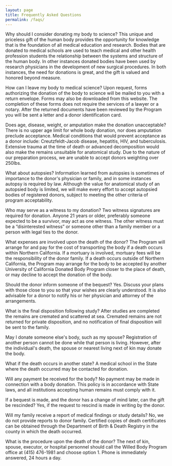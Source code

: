 ```yaml
---
layout: page
title: Frequently Asked Questions
permalink: /faqs/
---
```




Why should I consider donating my body to science?
This unique and priceless gift of the human body provides the opportunity for knowledge that is the foundation of all medical education and research. Bodies that are donated to medical schools are used to teach medical and other health profession students the relationship between the systems and structure of the human body. In other instances donated bodies have been used by research physicians in the development of new surgical procedures. In both instances, the need for donations is great, and the gift is valued and honored beyond measure.

How can I leave my body to medical science?
Upon request, forms authorizing the donation of the body to science will be mailed to you with a return envelope. Forms may also be downloaded from this website. The completion of these forms does not require the services of a lawyer or a notary. After the returned documents have been reviewed by the Program you will be sent a letter and a donor identification card.

Does age, disease, weight, or amputation make the donation unacceptable?
There is no upper age limit for whole body donation, nor does amputation preclude acceptance. Medical conditions that would prevent acceptance as a donor include: Creutzfeldt-Jacob disease, hepatitis, HIV, and tuberculosis. Extensive trauma at the time of death or advanced decomposition would also make the remains unsuitable for anatomical study. Due to the nature of our preparation process, we are unable to accept donors weighting over 250lbs.

What about autopsies?
Information learned from autopsies is sometimes of importance to the donor's physician or family, and in some instances autopsy is required by law. Although the value for anatomical study of an autopsied body is limited, we will make every effort to accept autopsied bodies of registered donors, subject to meeting the other criteria of program acceptability.

Who may serve as a witness to my donation?
Two witness signatures are required for donation. Anyone 21 years or older, preferably someone expected to be a survivor, may act as one witness. The other witness must be a “disinterested witness” or someone other than a family member or a person with legal ties to the donor.

What expenses are involved upon the death of the donor?
The Program will arrange for and pay for the cost of transporting the body if a death occurs within Northern California.  If a mortuary is involved, mortuary fees will be the responsibility of the donor family. If a death occurs outside of Northern California, the Program may arrange for the body to be accepted by another University of California Donated Body Program closer to the place of death, or may decline to accept the donation of the body.

Should the donor inform someone of the bequest?
Yes. Discuss your plans with those close to you so that your wishes are clearly understood. It is also advisable for a donor to notify his or her physician and attorney of the arrangements.

What is the final disposition following study?
After studies are completed the remains are cremated and scattered at sea. Cremated remains are not returned for private disposition, and no notification of final disposition will be sent to the family.

May I donate someone else's body, such as my spouse?
Registration of another person cannot be done while that person is living. However, after the individual's death, the spouse or nearest living next of kin may donate the body.

What if the death occurs in another state?
A medical school in the State where the death occurred may be contacted for donation.

Will any payment be received for the body?
No payment may be made in connection with a body donation. This policy is in accordance with State laws, and all institutions accepting human remains must comply with it.

If a bequest is made, and the donor has a change of mind later, can the gift be rescinded?
Yes, if the request to rescind is made in writing by the donor.

Will my family receive a report of medical findings or study details?
No, we do not provide reports to donor family. Certified copies of death certificates can be obtained through the Department of Birth & Death Registry in the county in which the death occurred. 

What is the procedure upon the death of the donor?
The next of kin, spouse, executor, or hospital personnel should call the Willed Body Program office at (415) 476-1981 and choose option 1.  Phone is immediately answered, 24 hours a day.
